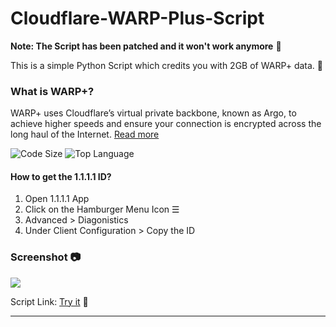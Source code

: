 # Cloudflare-WARP-Plus-Script

**Note: The Script has been patched and it won't work anymore** 🚫

This is a simple Python Script which credits you with 2GB of WARP+ data. 📱

### What is WARP+? 
WARP+ uses Cloudflare’s virtual private backbone, known as Argo, to achieve higher speeds and ensure your connection is encrypted across the long haul of the Internet. [Read more](https://blog.cloudflare.com/announcing-warp-plus/)

![Code Size](https://img.shields.io/github/languages/code-size/iSumitBanik/Cloudflare-WARP-Plus-Script) ![Top Language](https://img.shields.io/github/languages/top/iSumitBanik/Cloudflare-WARP-Plus-Script)

#### How to get the 1.1.1.1 ID?

1. Open 1.1.1.1 App
2. Click on the Hamburger Menu Icon ☰
3. Advanced > Diagonistics
4. Under Client Configuration > Copy the ID

### Screenshot 📷

![](https://raw.githubusercontent.com/iSumitBanik/Cloudflare-WARP-Plus-Script/master/repl-script.png)

Script Link: [Try it](https://cloudflare-warp-plus-script.thesumitbanik.repl.run) 🚀
_____________________________________________________________________________________________________________________________________
